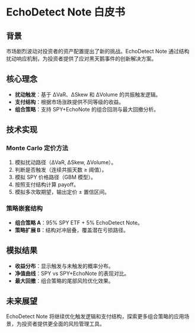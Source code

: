 # EchoDetect Note 白皮书

## 背景
市场剧烈波动对投资者的资产配置提出了新的挑战。EchoDetect Note 通过结构扰动响应机制，为投资者提供了应对黑天鹅事件的创新解决方案。

## 核心理念
- **扰动触发**：基于 ΔVaR、ΔSkew 和 ΔVolume 的共振触发逻辑。
- **支付结构**：根据市场涨跌提供不同等级的收益。
- **组合策略**：支持 SPY+EchoNote 的组合回测与最大回撤分析。

## 技术实现
### Monte Carlo 定价方法
1. 模拟扰动路径（ΔVaR, ΔSkew, ΔVolume）。
2. 判断是否触发（连续共振天数 ≥ 阈值）。
3. 模拟 SPY 价格路径（GBM 模型）。
4. 按照支付结构计算 payoff。
5. 模拟多次取期望，输出定价 ± 置信区间。

### 策略嵌套结构
- **组合策略 A**：95% SPY ETF + 5% EchoDetect Note。
- **策略扩展 B**：结构对冲层叠，覆盖潜在亏损路径。

## 模拟结果
- **收益分布**：显示触发与未触发的概率分布。
- **净值曲线**：SPY vs SPY+EchoNote 的表现对比。
- **最大回撤**：组合策略的尾部风险优化效果。

## 未来展望
EchoDetect Note 将继续优化触发逻辑和支付结构，探索更多组合策略的应用场景，为投资者提供更全面的风险管理工具。